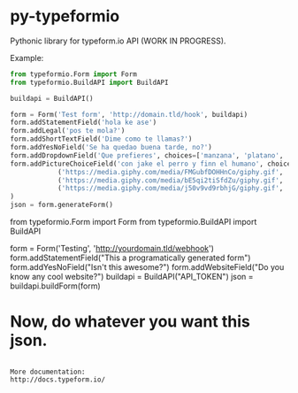# py-typeformio
Pythonic library for typeform.io API (WORK IN PROGRESS).

Example:
```python
from typeformio.Form import Form
from typeformio.BuildAPI import BuildAPI

buildapi = BuildAPI()

form = Form('Test form', 'http://domain.tld/hook', buildapi)
form.addStatementField('hola ke ase')
form.addLegal('pos te mola?')
form.addShortTextField('Dime como te llamas?')
form.addYesNoField('Se ha quedao buena tarde, no?')
form.addDropdownField('Que prefieres', choices=['manzana', 'platano', 'pomelo'])
form.addPictureChoiceField('con jake el perro y finn el humano', choices=[
            ('https://media.giphy.com/media/FMGubfDOHHnCo/giphy.gif', 'Why no both?'), 
            ('https://media.giphy.com/media/bE5qi2tiSfdZu/giphy.gif', 'Finn el humano'),
            ('https://media.giphy.com/media/j50v9vd9rbhjG/giphy.gif', 'Jake el perro') ]
)
json = form.generateForm()
```
from typeformio.Form import Form
from typeformio.BuildAPI import BuildAPI

form = Form('Testing', 'http://yourdomain.tld/webhook')
form.addStatementField("This a programatically generated form")
form.addYesNoField("Isn't this awesome?")
form.addWebsiteField("Do you know any cool website?")
buildapi = BuildAPI("API_TOKEN")
json = buildapi.buildForm(form)
# Now, do whatever you want this json.
```

More documentation:
http://docs.typeform.io/
